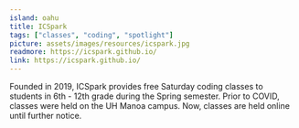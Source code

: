 ```yaml
---
island: oahu
title: ICSpark
tags: ["classes", "coding", "spotlight"]
picture: assets/images/resources/icspark.jpg
readmore: https://icspark.github.io/
link: https://icspark.github.io/
---
```


Founded in 2019, ICSpark provides free Saturday coding classes to students in 6th - 12th grade during the Spring semester. Prior to COVID, classes were held on the UH Manoa campus. Now, classes are held online until further notice.  
